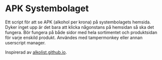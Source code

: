 # APK Systembolaget
Ett script för att se APK (alkohol per krona) på systembolagets hemsida. Dyker inget upp är det bara att klicka någonstans på hemsidan så ska det fungera. Bör fungera på både sidor med hela sortimentet och produktsidan för varje enskild produkt. Användes med tampermonkey eller annan userscript manager. 

Inspirerad av [alkolist.github.io](https://alkolist.github.io/).
